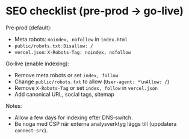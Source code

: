 # SEO checklist (pre‑prod → go‑live)

Pre‑prod (default):
- Meta robots: `noindex, nofollow` in `index.html`
- `public/robots.txt`: `Disallow: /`
- `vercel.json`: `X-Robots-Tag: noindex, nofollow`

Go‑live (enable indexing):
- Remove meta robots or set `index, follow`
- Change `public/robots.txt` to allow (`User-agent: *\nAllow: /`)
- Remove `X-Robots-Tag` or set `index, follow` in `vercel.json`
- Add canonical URL, social tags, sitemap

Notes:
- Allow a few days for indexing efter DNS‑switch.
- Be noga med CSP när externa analysverktyg läggs till (uppdatera `connect-src`).
